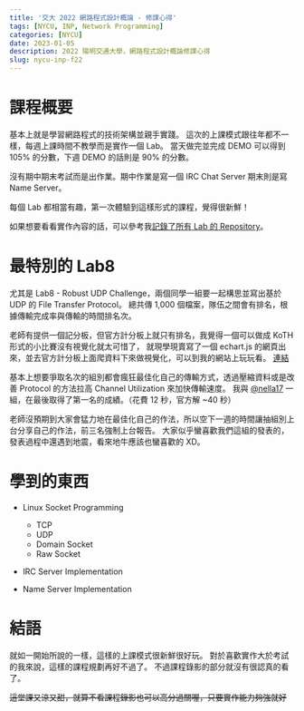```yaml
---
title: '交大 2022 網路程式設計概論 - 修課心得' 
tags: [NYCU, INP, Network Programming]
categories: [NYCU]
date: 2023-01-05
description: 2022 陽明交通大學，網路程式設計概論修課心得
slug: nycu-inp-f22
---
```


# 課程概要
基本上就是學習網路程式的技術架構並親手實踐。
這次的上課模式跟往年都不一樣，每週上課時間不教學而是實作一個 Lab。
當天做完並完成 DEMO 可以得到 105% 的分數，下週 DEMO 的話則是 90% 的分數。

沒有期中期末考試而是出作業。期中作業是寫一個 IRC Chat Server 期末則是寫 Name Server。

每個 Lab 都相當有趣，第一次體驗到這樣形式的課程，覺得很新鮮！

如果想要看看實作內容的話，可以參考我[記錄了所有 Lab 的 Repository](https://github.com/twinklestar03/nycu-inp-f22/)。

# 最特別的 Lab8
尤其是 Lab8 - Robust UDP Challenge，兩個同學一組要一起構思並寫出基於 UDP 的 File Transfer Protocol。
總共傳 1,000 個檔案，隊伍之間會有排名，根據傳輸完成率與傳輸的時間排名次。

老師有提供一個記分板，但官方計分板上就只有排名，我覺得一個可以做成 KoTH 形式的小比賽沒有視覺化就太可惜了，
就現學現賣寫了一個 echart.js 的網頁出來，並去官方計分板上面爬資料下來做視覺化，可以到我的網站上玩玩看。 [連結](https://netproc.t03.io/)

基本上想要爭取名次的組別都會瘋狂最佳化自己的傳輸方式，透過壓縮資料或是改善 Protocol 的方法拉高 Channel Utilization 來加快傳輸速度。
我與 [@nella17](https://github.com/nella17) 一組，在最後取得了第一名的成績。（花費 12 秒，官方解 ~40 秒）

老師沒預期到大家會猛力地在最佳化自己的作法，所以空下一週的時間讓抽組別上台分享自己的作法，前三名強制上台報告。
大家似乎蠻喜歡我們這組的發表的，發表過程中還遇到地震，看來地牛應該也蠻喜歡的 XD。

# 學到的東西
- Linux Socket Programming
    - TCP
    - UDP
    - Domain Socket
    - Raw Socket

- IRC Server Implementation
- Name Server Implementation

# 結語
就如一開始所說的一樣，這樣的上課模式很新鮮很好玩。
對於喜歡實作大於考試的我來說，這樣的課程規劃再好不過了。
不過課程錄影的部分就沒有很認真的看了。

~~這堂課又涼又甜，就算不看課程錄影也可以高分過關喔，只要實作能力夠強就好~~